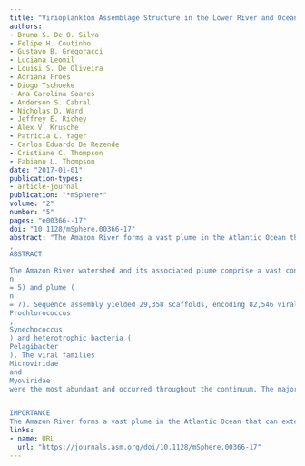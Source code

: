```yaml
---
title: "Virioplankton Assemblage Structure in the Lower River and Ocean Continuum of the Amazon"
authors:
- Bruno S. De O. Silva
- Felipe H. Coutinho
- Gustavo B. Gregoracci
- Luciana Leomil
- Louisi S. De Oliveira
- Adriana Fróes
- Diogo Tschoeke
- Ana Carolina Soares
- Anderson S. Cabral
- Nicholas D. Ward
- Jeffrey E. Richey
- Alex V. Krusche
- Patricia L. Yager
- Carlos Eduardo De Rezende
- Cristiane C. Thompson
- Fabiano L. Thompson
date: "2017-01-01"
publication-types:
- article-journal
publication: "*mSphere*"
volume: "2"
number: "5"
pages: "e00366--17"
doi: "10.1128/mSphere.00366-17"
abstract: "The Amazon River forms a vast plume in the Atlantic Ocean that can extend for more than 1,000 km. Microbial communities promote a globally relevant carbon sink system in the plume. Despite the importance of viruses for the global carbon cycle, the diversity and the possible roles of viruses in the Amazonia are poorly understood. The present work assesses, for the first time, the abundance and diversity of viruses simultaneously in the river and ocean in order to elucidate their possible roles. DNA sequence assembly yielded 29,358 scaffolds, encoding 82,546 viral proteins, with 15 new complete viral genomes from the 12 river and ocean locations. Viral diversity was clearly distinguished by river and ocean. Bacteriophages were the most abundant and occurred throughout the continuum. Viruses that infect eukaryotes were more abundant in the river, whereas phages appeared to have strong control over the host prokaryotic populations in the plume.
, 
ABSTRACT

The Amazon River watershed and its associated plume comprise a vast continental and oceanic area. The microbial activities along this continuum contribute substantially to global carbon and nutrient cycling, and yet there is a dearth of information on the diversity, abundance, and possible roles of viruses in this globally important river. The aim of this study was to elucidate the diversity and structure of virus assemblages of the Amazon River-ocean continuum. Environmental viral DNA sequences were obtained for 12 locations along the river’s lower reach (
n
= 5) and plume (
n
= 7). Sequence assembly yielded 29,358 scaffolds, encoding 82,546 viral proteins, with 15 new complete viral genomes. Despite the spatial connectivity mediated by the river, virome analyses and physical-chemical water parameters clearly distinguished river and plume ecosystems. Bacteriophages were ubiquitous in the continuum and were more abundant in the transition region. Eukaryotic viruses occurred mostly in the river, while the plume had more viruses of autotrophic organisms (
Prochlorococcus
,
Synechococcus
) and heterotrophic bacteria (
Pelagibacter
). The viral families
Microviridae
and
Myoviridae
were the most abundant and occurred throughout the continuum. The major functions of the genes in the continuum involved viral structures and life cycles, and viruses from plume locations and Tapajós River showed the highest levels of functional diversity. The distribution patterns of the viral assemblages were defined not only by the occurrence of possible hosts but also by water physical and chemical parameters, especially salinity. The findings presented here help to improve understanding of the possible roles of viruses in the organic matter cycle along the river-ocean continuum.


IMPORTANCE
The Amazon River forms a vast plume in the Atlantic Ocean that can extend for more than 1,000 km. Microbial communities promote a globally relevant carbon sink system in the plume. Despite the importance of viruses for the global carbon cycle, the diversity and the possible roles of viruses in the Amazon are poorly understood. The present work assesses, for the first time, the abundance and diversity of viruses simultaneously in the river and ocean in order to elucidate their possible roles. DNA sequence assembly yielded 29,358 scaffolds, encoding 82,546 viral proteins, with 15 new complete viral genomes from the 12 river and ocean locations. Viral diversity was clearly distinguished by river and ocean. Bacteriophages were the most abundant and occurred throughout the continuum. Viruses that infect eukaryotes were more abundant in the river, whereas phages appeared to have strong control over the host prokaryotic populations in the plume."
links:
- name: URL
  url: "https://journals.asm.org/doi/10.1128/mSphere.00366-17"
---
```

